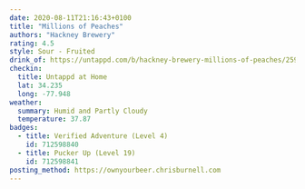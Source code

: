 ```yaml
---
date: 2020-08-11T21:16:43+0100
title: "Millions of Peaches"
authors: "Hackney Brewery"
rating: 4.5
style: Sour - Fruited
drink_of: https://untappd.com/b/hackney-brewery-millions-of-peaches/2596244
checkin:
  title: Untappd at Home
  lat: 34.235
  long: -77.948
weather:
  summary: Humid and Partly Cloudy
  temperature: 37.87
badges:
  - title: Verified Adventure (Level 4)
    id: 712598840
  - title: Pucker Up (Level 19)
    id: 712598841
posting_method: https://ownyourbeer.chrisburnell.com
---
```

